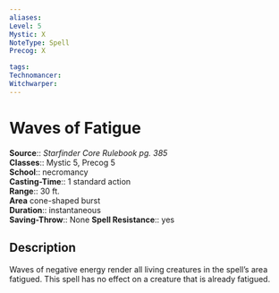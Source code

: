 ```yaml
---
aliases: 
Level: 5
Mystic: X
NoteType: Spell
Precog: X

tags: 
Technomancer: 
Witchwarper: 
---
```


# Waves of Fatigue

**Source**:: _Starfinder Core Rulebook pg. 385_  
**Classes**:: Mystic 5, Precog 5  
**School**:: necromancy  
**Casting-Time**:: 1 standard action  
**Range**:: 30 ft.  
**Area** cone-shaped burst  
**Duration**:: instantaneous  
**Saving-Throw**:: None
**Spell Resistance**:: yes

## Description

Waves of negative energy render all living creatures in the spell’s area fatigued. This spell has no effect on a creature that is already fatigued.
